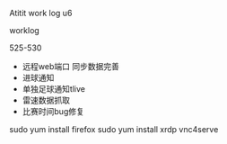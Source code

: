 Atitit work log u6





worklog

525-530
* 远程web端口   同步数据完善
* 进球通知
* 单独足球通知tlive
* 雷速数据抓取
* 比赛时间bug修复


sudo yum install firefox
sudo yum install xrdp vnc4serve
